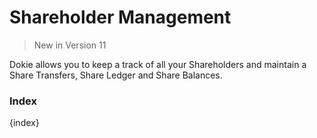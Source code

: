 # Shareholder Management

> New in Version 11

Dokie allows you to keep a track of all your Shareholders and maintain a Share Transfers, Share Ledger and Share Balances.

### Index

{index}